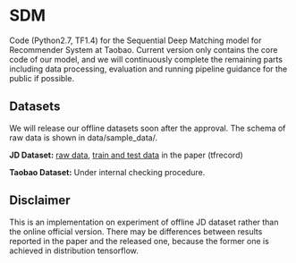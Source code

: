 # SDM
Code (Python2.7, TF1.4) for the Sequential Deep Matching model for Recommender System at Taobao.
Current version only contains the core code of our model, and we will continuously complete the remaining parts including data processing, evaluation and running pipeline guidance for the public if possible.

## Datasets
We will release our offline datasets soon after the approval. The schema of raw data is shown in data/sample_data/.

**JD Dataset:** [raw data](https://drive.google.com/open?id=19PemKrhA8j-RZj0i20_j4ERcnzaxl5JZ), [train and test data](https://drive.google.com/open?id=1pam-_ojsKooRLVeOXEvbh3AwJ6S4IZ7B) in the paper (tfrecord)

**Taobao Dataset:** Under internal checking procedure.

## Disclaimer
This is an implementation on experiment of offline JD dataset rather than the online official version.
There may be differences between results reported in the paper and the released one, because the former one is achieved in distribution tensorflow.
